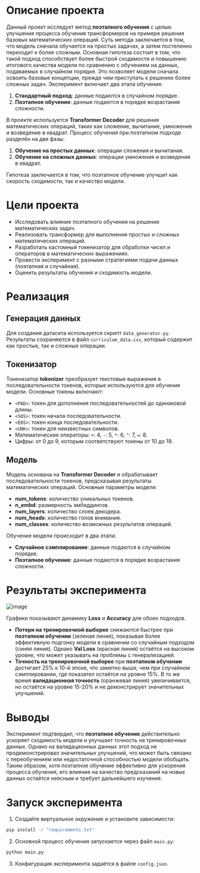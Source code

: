 
# Описание проекта

Данный проект исследует метод **поэтапного обучения** с целью улучшения процесса обучения трансформеров на примере решения базовых математических операций. Суть метода заключается в том, что модель сначала обучается на простых задачах, а затем постепенно переходит к более сложным. Основная гипотеза состоит в том, что такой подход способствует более быстрой сходимости и повышению итогового качества модели по сравнению с обучением на данных, подаваемых в случайном порядке. Это позволяет модели сначала освоить базовые концепции, прежде чем приступать к решению более сложных задач. Эксперимент включает два этапа обучения:

1. **Стандартный подход**: данные подаются в случайном порядке.
2. **Поэтапное обучение**: данные подаются в порядке возрастания сложности.

В проекте используется **Transformer Decoder** для решения математических операций, таких как сложение, вычитание, умножение и возведение в квадрат. Процесс обучения при поэтапном подходе разделён на две фазы:

1. **Обучение на простых данных**: операции сложения и вычитания.
2. **Обучение на сложных данных**: операции умножения и возведения в квадрат.

Гипотеза заключается в том, что поэтапное обучение улучшит как скорость сходимости, так и качество модели.

# Цели проекта

- Исследовать влияние поэтапного обучения на решение математических задач.
- Реализовать трансформер для выполнения простых и сложных математических операций.
- Разработать кастомный токенизатор для обработки чисел и операторов в математических выражениях.
- Провести эксперимент с разными стратегиями подачи данных (поэтапная и случайная).
- Оценить результаты обучения и сходимость модели.
# Реализация
## Генерация данных

Для создания датасета используется скрипт `data_generator.py`. Результаты сохраняются в файл `curriculum_data.csv`, который содержит как простые, так и сложные операции.


## Токенизатор
Токенизатор **tokenizer** преобразует текстовые выражения в последовательности токенов, которые используются для обучения модели. Основные токены включают:

- `<PAD>`: токен для дополнения последовательностей до одинаковой длины. 
- `<SOS>`: токен начала последовательности. 
- `<EOS>`: токен конца последовательности. 
- `<UNK>`: токен для неизвестных символов. 
- Математические операторы: `+`: 4, `-`: 5, `*`: 6, `^`: 7, `=`: 8. 
- Цифры: от 0 до 9, которым соответствуют токены от 10 до 19.

## Модель
Модель основана на **Transformer Decoder** и обрабатывает последовательности токенов, предсказывая результаты математических операций. Основные параметры модели:
- **num_tokens**: количество уникальных токенов. 
- **n_embd**: размерность эмбеддингов. 
- **num_layers**: количество слоев декодера. 
- **num_heads**: количество голов внимания. 
- **num_classes**: количество возможных результатов операций. 

Обучение модели происходит в два этапа:

- **Случайное сэмплирование**: данные подаются в случайном порядке. 
- **Поэтапное обучение**: данные подаются в порядке возрастания сложности.


# Результаты эксперимента

![image](![photo_2025-03-11_03-04-03](https://github.com/user-attachments/assets/3c55b0c7-93f0-430d-b580-fd1ff6e80cb7))

Графики показывают динамику **Loss** и **Accuracy** для обоих подходов.

- **Потери на тренировочной выборке** снижаются быстрее при **поэтапном обучении** (зеленая линия), показывая более эффективную подгонку модели в сравнении со случайным подходом (синяя линия). Однако **Val Loss** (красная линия) остаётся на высоком уровне, что может указывать на проблемы с генерализацией.
- **Точность на тренировочной выборке** при **поэтапном обучении** достигает 25% к 10-й эпохе, что заметно выше, чем при случайном сэмплировании, где показател остаётся на уровне 15%. В то же время **валидационная точность** (оранжевая линия) увеличивается, но остаётся на уровне 15-20% и не демонстрирует значительных улучшений.

# Выводы

Эксперимент подтвердил, что **поэтапное обучение** действительно ускоряет сходимость модели и улучшает точность на тренировочных данных. Однако на валидационных данных этот подход не продемонстрировал значительных улучшений, что может быть связано с переобучением или недостаточной способностью модели обобщать. Таким образом, хотя поэтапное обучение эффективно для ускорения процесса обучения, его влияние на качество предсказаний на новых данных остаётся неясным и требует дальнейшего изучения.

# Запуск эксперимента

1. Создайте виртуальное окружение и установите зависимости:
```bash
pip install -r "requirements.txt"
```
2. Основной процесс обучения запускается через файл `main.py`:
```bash
python main.py
```

3. Конфигурация эксперимента задаётся в файле `config.json`.
